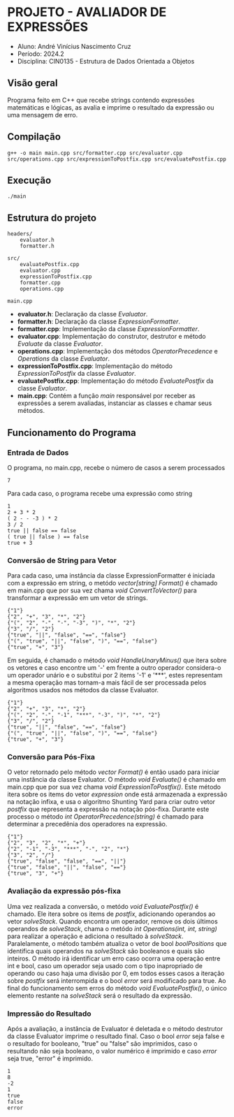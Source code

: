 # PROJETO - AVALIADOR DE EXPRESSÕES 
- Aluno: André Vinícius Nascimento Cruz
- Período: 2024.2
- Disciplina: CIN0135 - Estrutura de Dados Orientada a Objetos 

## Visão geral
Programa feito em C++ que recebe strings contendo expressões matemáticas e lógicas, as avalia e imprime o resultado da expressão ou uma mensagem de erro.

## Compilação
```
g++ -o main main.cpp src/formatter.cpp src/evaluator.cpp src/operations.cpp src/expressionToPostfix.cpp src/evaluatePostfix.cpp 
```

## Execução
```            
./main
```

## Estrutura do projeto
```
headers/
    evaluator.h
    formatter.h

src/
    evaluatePostfix.cpp
    evaluator.cpp
    expressionToPostfix.cpp
    formatter.cpp
    operations.cpp
    
main.cpp

```
- **evaluator.h**: Declaração da classe *Evaluator*.
- **formatter.h**: Declaração da classe *ExpressionFormatter*.
- **formatter.cpp**: Implementação da classe *ExpressionFormatter*.
- **evaluator.cpp**: Implementação do construtor, destrutor e método *Evaluate* da classe *Evaluator*.
- **operations.cpp**: Implementação dos métodos *OperatorPrecedence* e *Operations* da classe *Evaluator*.
- **expressionToPostfix.cpp**: Implementação do método *ExpressionToPostfix* da classe *Evaluator*.
- **evaluatePostfix.cpp**: Implementação do método *EvaluatePostfix* da classe *Evaluator*.
- **main.cpp**: Contém a função *main* responsável por receber as expressões a serem avaliadas, instanciar as classes e chamar seus métodos.

## Funcionamento do Programa

### Entrada de Dados

O programa, no main.cpp, recebe o número de casos a serem processados
```
7
```
Para cada caso, o programa recebe uma expressão como string
```
1
2 + 3 * 2
( 2 - - -3 ) * 2
3 / 2
true || false == false
( true || false ) == false
true + 3
```
### Conversão de String para Vetor

Para cada caso, uma instância da classe ExpressionFormatter é iniciada com a expressão em string, o metódo *vector[string] Format()* é chamado em main.cpp que por sua vez chama *void ConvertToVector()* para transformar a expressão em um vetor de strings.
```
{"1"}
{"2", "+", "3", "*", "2"}
{"(", "2", "-", "-", "-3", ")", "*", "2"}
{"3", "/", "2"}
{"true", "||", "false", "==", "false"}
{"(", "true", "||", "false", ")", "==", "false"}
{"true", "+", "3"}
``` 

Em seguida, é chamado o método *void HandleUnaryMinus()* que itera sobre os vetores e caso encontre um '-' em frente a outro operador considera-o um operador unário e o substitui por 2 items '-1' e '***', estes representam a mesma operação mas tornam-a mais fácil de ser processada pelos algoritmos usados nos métodos da classe Evaluator.
```
{"1"}
{"2", "+", "3", "*", "2"}
{"(", "2", "-", "-1", "***", "-3", ")", "*", "2"}
{"3", "/", "2"}
{"true", "||", "false", "==", "false"}
{"(", "true", "||", "false", ")", "==", "false"}
{"true", "+", "3"}
``` 
### Conversão para Pós-Fixa
O vetor retornado pelo método *vector<string> Format()* é então usado para iniciar uma instância da classe Evaluator. O método *void Evaluate()* é chamado em main.cpp que por sua vez chama *void ExpressionToPostfix()*. Este método itera sobre os items do vetor *expression* onde está armazenada a expressão na notação infixa, e usa o algoritmo Shunting Yard para criar outro vetor *postfix* que representa a expressão na notação pós-fixa. Durante este processo o método *int OperatorPrecedence(string)* é chamado para determinar a precedênia dos operadores na expressão.
```
{"1"}
{"2", "3", "2", "*", "+"}
{"2", "-1", "-3", "***", "-", "2", "*"}
{"3", "2", "/"}
{"true", "false", "false", "==", "||"}
{"true", "false", "||", "false", "=="}
{"true", "3", "+"}
```
### Avaliação da expressão pós-fixa
Uma vez realizada a conversão, o metódo *void EvaluatePostfix()* é chamado. Ele itera sobre os items de *postfix*, adicionando operandos ao vetor *solveStack*. Quando encontra um operador, remove os dois últimos operandos de *solveStack*, chama o metódo *int Operations(int, int, string)* para realizar a operação e adiciona o resultado à *solveStack*. Paralelamente, o método também atualiza o vetor de bool *boolPositions* que identifica quais operandos na *solveStack* são booleanos e quais são inteiros. O método irá identificar um erro caso ocorra uma operação entre int e bool, caso um operador seja usado com o tipo inapropriado de operando ou caso haja uma divisão por 0, em todos esses casos a iteração sobre *postfix* será interrompida e o bool *error* será modificado para true. Ao final do funcionamento sem erros do método *void EvaluatePostfix()*, o único elemento restante na *solveStack* será o resultado da expressão.

### Impressão do Resultado
Após a avaliação, a instância de Evaluator é deletada e o método destrutor da classe Evaluator imprime o resultado final. Caso o bool *error* seja false e o resultado for booleano, "true" ou "false" são imprimidos, caso o resultando não seja booleano, o valor numérico é imprimido e caso *error* seja true, "error" é imprimido.
```
1
8
-2
1
true
false
error
```

